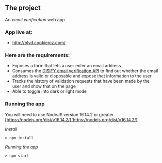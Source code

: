 ## The project

An _email verification_ web app

### App live at:

- http://blvd.cookieroz.com/

### Here are the requirements:

- Exposes a form that lets a user enter an email address
- Consumes the [DISIFY email verification API](https://www.disify.com/) to find out whether the email address is valid or disposable and expose that information to the user
- Tracks the history of validation requests that have been made by the user and show that on the page
- Able to toggle into dark or light mode

### Running the app

You will need to use NodeJS version 16.14.2 or greater.
[https://nodejs.org/dist/v16.14.2/](https://nodejs.org/dist/v16.14.2/)

*Install*
```
> npm install
```

*Running the app*
```
> npm start
```
